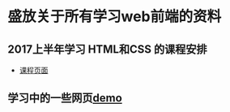 # 盛放关于所有学习web前端的资料

## 2017上半年学习 HTML和CSS 的课程安排

- [课程页面](https://github.com/liujinmenghaoren/web/tree/master/HTML%20and%20CSS)

## 学习中的一些网页[demo](https://github.com/liujinmenghaoren/web/tree/master/demo)
